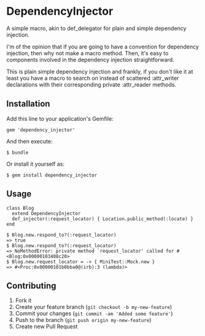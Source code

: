 # DependencyInjector

A simple macro, akin to def_delegator for plain and simple dependency
injection.

I'm of the opinion that if you are going to have a convention for dependency
injection, then why not make a macro method.  Then, it's easy to components 
involved in the dependency injection straightforward.

This is plain simple dependency injection and frankly, if you don't like it
at least you have a macro to search on instead of scattered :attr_writer
declarations with their corresponding private :attr_reader methods.

## Installation

Add this line to your application's Gemfile:

    gem 'dependency_injector'

And then execute:

    $ bundle

Or install it yourself as:

    $ gem install dependency_injector

## Usage

	class Blog
	  extend DependencyInjector
	  def_injector(:request_locator) { Location.public_method(:locate) }
	end

	$ Blog.new.respond_to?(:request_locator)
	=> true
	$ Blog.new.respond_to?(:request_locator)
	=> NoMethodError: private method `request_locator' called for #<Blog:0x00000103408c20>
	$ Blog.new.request_locator = -> { MiniTest::Mock.new }
	=> #<Proc:0x00000101b0bba0@(irb):3 (lambda)>

## Contributing

1. Fork it
2. Create your feature branch (`git checkout -b my-new-feature`)
3. Commit your changes (`git commit -am 'Added some feature'`)
4. Push to the branch (`git push origin my-new-feature`)
5. Create new Pull Request
